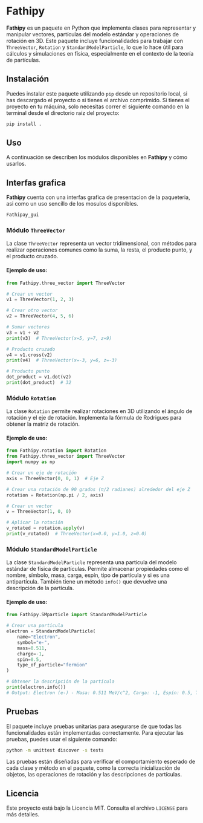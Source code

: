 # Fathipy

**Fathipy** es un paquete en Python que implementa clases para representar y manipular vectores, partículas del modelo estándar y operaciones de rotación en 3D. Este paquete incluye funcionalidades para trabajar con `ThreeVector`, `Rotation` y `StandardModelParticle`, lo que lo hace útil para cálculos y simulaciones en física, especialmente en el contexto de la teoría de partículas.
## Instalación

Puedes instalar este paquete utilizando `pip` desde un repositorio local, si has descargado el proyecto o si tienes el archivo comprimido. Si tienes el proyecto en tu máquina, solo necesitas correr el siguiente comando en la terminal desde el directorio raíz del proyecto:

```bash
pip install .
```

## Uso

A continuación se describen los módulos disponibles en **Fathipy** y cómo usarlos.

## Interfas grafica

**Fathipy** cuenta con una interfas grafica de presentacion de la paqueteria, asi como un uso sencillo de los mosulos disponibles.

```bash
Fathipay_gui
```

### Módulo `ThreeVector`

La clase `ThreeVector` representa un vector tridimensional, con métodos para realizar operaciones comunes como la suma, la resta, el producto punto, y el producto cruzado.

#### Ejemplo de uso:

```python
from Fathipy.three_vector import ThreeVector

# Crear un vector
v1 = ThreeVector(1, 2, 3)

# Crear otro vector
v2 = ThreeVector(4, 5, 6)

# Sumar vectores
v3 = v1 + v2
print(v3)  # ThreeVector(x=5, y=7, z=9)

# Producto cruzado
v4 = v1.cross(v2)
print(v4)  # ThreeVector(x=-3, y=6, z=-3)

# Producto punto
dot_product = v1.dot(v2)
print(dot_product)  # 32
```

### Módulo `Rotation`

La clase `Rotation` permite realizar rotaciones en 3D utilizando el ángulo de rotación y el eje de rotación. Implementa la fórmula de Rodrigues para obtener la matriz de rotación.

#### Ejemplo de uso:

```python
from Fathipy.rotation import Rotation
from Fathipy.three_vector import ThreeVector
import numpy as np

# Crear un eje de rotación
axis = ThreeVector(0, 0, 1)  # Eje Z

# Crear una rotación de 90 grados (π/2 radianes) alrededor del eje Z
rotation = Rotation(np.pi / 2, axis)

# Crear un vector
v = ThreeVector(1, 0, 0)

# Aplicar la rotación
v_rotated = rotation.apply(v)
print(v_rotated)  # ThreeVector(x=0.0, y=1.0, z=0.0)
```

### Módulo `StandardModelParticle`

La clase `StandardModelParticle` representa una partícula del modelo estándar de física de partículas. Permite almacenar propiedades como el nombre, símbolo, masa, carga, espín, tipo de partícula y si es una antipartícula. También tiene un método `info()` que devuelve una descripción de la partícula.

#### Ejemplo de uso:

```python
from Fathipy.SMparticle import StandardModelParticle

# Crear una partícula
electron = StandardModelParticle(
    name="Electron",
    symbol="e-",
    mass=0.511,
    charge=-1,
    spin=0.5,
    type_of_particle="fermion"
)

# Obtener la descripción de la partícula
print(electron.info())
# Output: Electron (e-) - Masa: 0.511 MeV/c^2, Carga: -1, Espín: 0.5, Tipo: fermion, Antipartícula: False
```

## Pruebas

El paquete incluye pruebas unitarias para asegurarse de que todas las funcionalidades están implementadas correctamente. Para ejecutar las pruebas, puedes usar el siguiente comando:

```bash
python -m unittest discover -s tests
```

Las pruebas están diseñadas para verificar el comportamiento esperado de cada clase y método en el paquete, como la correcta inicialización de objetos, las operaciones de rotación y las descripciones de partículas.

## Licencia

Este proyecto está bajo la Licencia MIT. Consulta el archivo `LICENSE` para más detalles.
